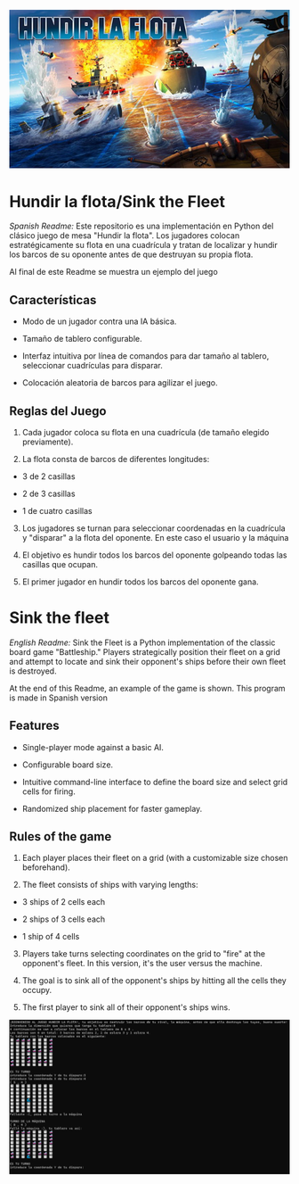 ![image](/Hundir_la_flota/img/hundir-la-flota-juego-de-mesa.jpg)

# Hundir la flota/Sink the Fleet
*Spanish Readme:*
Este repositorio es una implementación en Python del clásico juego de mesa "Hundir la flota". Los jugadores colocan estratégicamente su flota en una cuadrícula y tratan de localizar y hundir los barcos de su oponente antes de que destruyan su propia flota.

Al final de este Readme se muestra un ejemplo del juego

## Características

* Modo de un jugador contra una IA básica.

* Tamaño de tablero configurable.

* Interfaz intuitiva por línea de comandos para dar tamaño al tablero, seleccionar cuadrículas para disparar.

* Colocación aleatoria de barcos para agilizar el juego.

## Reglas del Juego

1. Cada jugador coloca su flota en una cuadrícula (de tamaño elegido previamente).

2. La flota consta de barcos de diferentes longitudes:

* 3 de 2 casillas

* 2 de 3 casillas

* 1 de cuatro casillas

3. Los jugadores se turnan para seleccionar coordenadas en la cuadrícula y "disparar" a la flota del oponente. En este caso el usuario y la máquina

4. El objetivo es hundir todos los barcos del oponente golpeando todas las casillas que ocupan.

5. El primer jugador en hundir todos los barcos del oponente gana.

# Sink the fleet
*English Readme:*
Sink the Fleet is a Python implementation of the classic board game "Battleship." Players strategically position their fleet on a grid and attempt to locate and sink their opponent's ships before their own fleet is destroyed.

At the end of this Readme, an example of the game is shown. This program is made in Spanish version

## Features

* Single-player mode against a basic AI.

* Configurable board size.

* Intuitive command-line interface to define the board size and select grid cells for firing.

* Randomized ship placement for faster gameplay.

## Rules of the game

1. Each player places their fleet on a grid (with a customizable size chosen beforehand).

2. The fleet consists of ships with varying lengths:

* 3 ships of 2 cells each

* 2 ships of 3 cells each

* 1 ship of 4 cells

3. Players take turns selecting coordinates on the grid to "fire" at the opponent's fleet. In this version, it's the user versus the machine.

4. The goal is to sink all of the opponent's ships by hitting all the cells they occupy.

5. The first player to sink all of their opponent's ships wins.

![image](/Hundir_la_flota/img/Game.png)